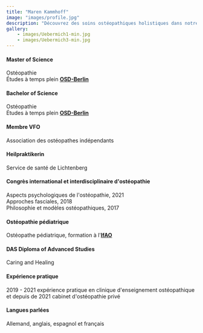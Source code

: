 ```yaml
---
title: "Maren Kammhoff"
image: "images/profile.jpg"
description: "Découvrez des soins ostéopathiques holistiques dans notre cabinet à Berlin. Spécialisés dans les douleurs chroniques, les blessures aiguës et le bien-être général, nous offrons des traitements personnalisés dans un environnement accueillant. Visitez-nous pour des services d'ostéopathie experts adaptés à vos besoins."
gallery: 
    - images/Uebermich1-min.jpg
    - images/Uebermich3-min.jpg
---
```

  
   
#### Master of Science
Ostéopathie <br> 
Études à temps plein **[OSD-Berlin](https://www.osteopathie-schule.de/ "Studium an der OSD")**  
  
#### Bachelor of Science  
Ostéopathie <br>
Études à temps plein **[OSD-Berlin](https://www.osteopathie-schule.de/ "Studium an der OSD")**  
  
#### Membre VFO
Association des ostéopathes indépendants
  
#### Heilpraktikerin
Service de santé de Lichtenberg  
  
#### Congrès international et interdisciplinaire d'ostéopathie 
Aspects psychologiques de l'ostéopathie, 2021<br>
Approches fasciales, 2018  
Philosophie et modèles ostéopathiques, 2017  

#### Ostéopathie pédiatrique <br>
Ostéopathe pédiatrique, formation à l'**[IfAO](https://www.ifaop.com/postgraduatkurse/kursuebersicht/ "kinderosteopathische Ausbildung")** <br>

#### DAS Diploma of Advanced Studies <br>
Caring and Healing

#### Expérience pratique <br>
2019 - 2021 expérience pratique en clinique d'enseignement ostéopathique et depuis de 2021 cabinet d'ostéopathie privé

#### Langues parlées <br>
Allemand, anglais, espagnol et français